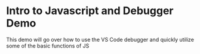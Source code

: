 # Intro to Javascript and Debugger Demo

This demo will go over how to use the VS Code debugger and quickly utilize some of the basic functions of JS
